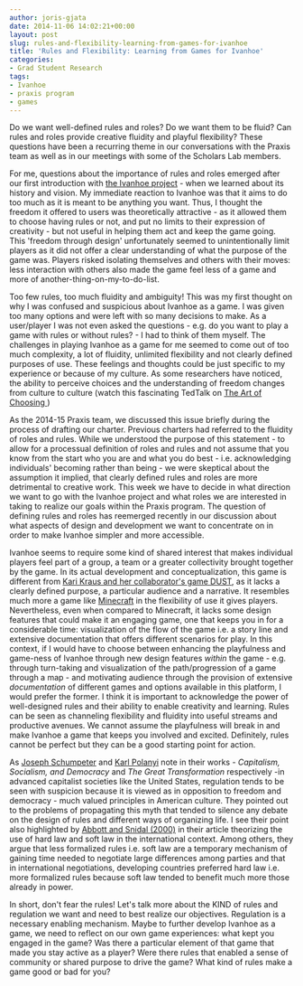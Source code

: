 ```yaml
---
author: joris-gjata
date: 2014-11-06 14:02:21+00:00
layout: post
slug: rules-and-flexibility-learning-from-games-for-ivanhoe
title: 'Rules and Flexibility: Learning from Games for Ivanhoe'
categories:
- Grad Student Research
tags:
- Ivanhoe
- praxis program
- games
---
```


Do we want well-defined rules and roles? Do we want them to be fluid? Can rules and roles provide creative fluidity and playful flexibility? These questions have been a recurring theme in our conversations with the Praxis team as well as in our meetings with some of the Scholars Lab members.

For me, questions about the importance of rules and roles emerged after our first introduction with [the Ivanhoe project](http://ivanhoe-staging.herokuapp.com) - when we learned about its history and vision. My immediate reaction to Ivanhoe was that it aims to do too much as it is meant to be anything you want. Thus, I thought the freedom it offered to users was theoretically attractive - as it allowed them to choose having rules or not, and put no limits to their expression of creativity - but not useful in helping them act and keep the game going. This 'freedom through design' unfortunately seemed to unintentionally limit players as it did not offer a clear understanding of what the purpose of the game was. Players risked isolating themselves and others with their moves: less interaction with others also made the game feel less of a game and more of another-thing-on-my-to-do-list.

Too few rules, too much fluidity and ambiguity! This was my first thought on why I was confused and suspicious about Ivanhoe as a game. I was given too many options and were left with so many decisions to make. As a user/player I was not even asked the questions - e.g. do you want to play a game with rules or without rules? - I had to think of them myself. The challenges in playing Ivanhoe as a game for me seemed to come out of too much complexity, a lot of fluidity, unlimited flexibility and not clearly defined purposes of use. These feelings and thoughts could be just specific to my experience or because of my culture. As some researchers have noticed, the ability to perceive choices and the understanding of freedom changes from culture to culture (watch this fascinating TedTalk on [The Art of Choosing ](http://www.ted.com/talks/sheena_iyengar_on_the_art_of_choosing?language=en))

As the 2014-15 Praxis team, we discussed this issue briefly during the process of drafting our charter. Previous charters had referred to the fluidity of roles and rules. While we understood the purpose of this statement - to allow for a processual definition of roles and rules and not assume that you know from the start who you are and what you do best - i.e. acknowledging individuals' becoming rather than being - we were skeptical about the assumption it implied, that clearly defined rules and roles are more detrimental to creative work. This week we have to decide in what direction we want to go with the Ivanhoe project and what roles we are interested in taking to realize our goals within the Praxis program. The question of defining rules and roles has reemerged recently in our discussion about what aspects of design and development we want to concentrate on in order to make Ivanhoe simpler and more accessible.

Ivanhoe seems to require some kind of shared interest that makes individual players feel part of a group, a team or a greater collectivity brought together by the game. In its actual development and conceptualization, this game is different from [Kari Kraus and her collaborator's game DUST](http://argdust.weebly.com/uploads/2/1/8/1/21813550/dust_creative_brief_nasa_compressed.pdf), as it lacks a clearly defined purpose, a particular audience and a narrative. It resembles much more a game like [Minecraft](http://en.wikipedia.org/wiki/Minecraft) in the flexibility of use it gives players. Nevertheless, even when compared to Minecraft, it lacks some design features that could make it an engaging game, one that keeps you in for a considerable time: visualization of the flow of the game i.e. a story line and extensive documentation that offers different scenarios for play. In this context, if I would have to choose between enhancing the playfulness and game-ness of Ivanhoe through new design features _within_ the game - e.g. through turn-taking and visualization of the path/progression of a game through a map - and motivating audience through the provision of extensive _documentation_ of different games and options available in this platform, I would prefer the former. I think it is important to acknowledge the power of well-designed rules and their ability to enable creativity and learning. Rules can be seen as channeling flexibility and fluidity into useful streams and productive avenues. We cannot assume the playfulness will break in and make Ivanhoe a game that keeps you involved and excited. Definitely, rules cannot be perfect but they can be a good starting point for action.

As [Joseph Schumpeter](http://en.wikipedia.org/wiki/Joseph_Schumpeter) and [Karl Polanyi](http://en.wikipedia.org/wiki/Karl_Polanyi) note in their works - _Capitalism, Socialism, and Democracy_ and _The Great Transformation_ respectively -in advanced capitalist societies like the United States, regulation tends to be seen with suspicion because it is viewed as in opposition to freedom and democracy - much valued principles in American culture. They pointed out to the problems of propagating this myth that tended to silence any debate on the design of rules and different ways of organizing life. I see their point also highlighted by [Abbott and Snidal (2000)](http://www.jstor.org/stable/2601340) in their article theorizing the use of hard law and soft law in the international context. Among others, they argue that less formalized rules i.e. soft law are a temporary mechanism of gaining time needed to negotiate large differences among parties and that in international negotiations, developing countries preferred hard law i.e. more formalized rules because soft law tended to benefit much more those already in power.

In short, don't fear the rules! Let's talk more about the KIND of rules and regulation we want and need to best realize our objectives. Regulation is a necessary enabling mechanism. Maybe to further develop Ivanhoe as a game, we need to reflect on our own game experiences: what kept you engaged in the game? Was there a particular element of that game that made you stay active as a player? Were there rules that enabled a sense of community or shared purpose to drive the game? What kind of rules make a game good or bad for you?
